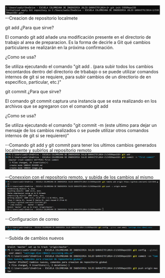 ![alt text](image.png) --Creacion de repositorio localmete

git add
¿Para que sirve?

El comando git add añade una modificación presente en el directorio de trabajo al area de preparacion. Es la forma de decirle a Git qué cambios particulares se realizarán en la próxima confirmación.

¿Como se usa?

Se utiliza ejecutando el comando "git add . (para subir todos los cambios encontardos dentro del directorio de trbabajo o se puede utilizar comandos internos de git si se requiere, para subir cambios de un directiorio de en especifico, particular, etc.)"

git commit
¿Para que sirve?

El comando git commit captura una instancia que se esta realizando en los archivos que se agregaron con el comando git add

¿Como se usa?

Se utiliza ejecutando el comando "git commit -m (este ultimo para dejar un mensaje de los cambios realizados o se puede utilizar otros comandos internos de git si se requieren)"

--Comando git add y git commit para tener los ultimos cambios generados localmente y subirlos al repositorio remoto
![alt text](image-1.png)

--Conexxion con el repositorio remoto, y subida de los cambios al mismo 
![alt text](image-2.png)

--Configuracion de correo

![alt text](image-3.png)

--Subida de cambios nuevos

![alt text](image-4.png)

